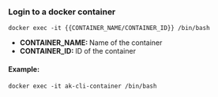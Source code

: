 ### Login to a docker container

`docker exec -it {{CONTAINER_NAME/CONTAINER_ID}} /bin/bash`

- <b>CONTAINER_NAME: </b> Name of the container
- <b>CONTAINER_ID: </b>ID of the container

#### Example:

`docker exec -it ak-cli-container /bin/bash`